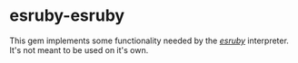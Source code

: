 # esruby-esruby
This gem implements some functionality needed by the [*esruby*](https://github.com/robfors/esruby) interpreter. It's not meant to be used on it's own.
